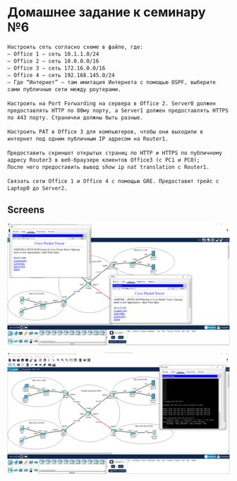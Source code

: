 # Домашнее задание к семинару №6

    Настроить сеть согласно схеме в файле, где:
    — Office 1 — cеть 10.1.1.0/24
    — Office 2 — cеть 10.0.0.0/16
    — Office 3 — cеть 172.16.0.0/16
    — Office 4 — cеть 192.168.145.0/24
    — Где “Интернет” — там имитация Интернета с помощью OSPF, выберите сами публичные сети между роутерами.
    
    Настроить на Port Forwarding на сервера в Office 2. Server0 должен предоставлять HTTP по 80му порту, а Server1 должен предоставлять HTTPS по 443 порту. Странички должны быть разные.

    Настроить PAT в Office 3 для компьютеров, чтобы они выходили в интернет под одним публичным IP адресом на Router1.

    Предоставить скриншот открытых страниц по HTTP и HTTPS по публичному адресу Router3 в веб-браузере клиентов Office3 (с РС1 и РС0);
    После чего предоставить вывод show ip nat translation c Router1.

    Связать сети Office 1 и Office 4 с помощью GRE. Предоставит трейс с Laptop0 до Server2.

## Screens

![screen_task_1](./img/hw_07_1.png)

![screen_task_2](./img/hw_07_2.png)
